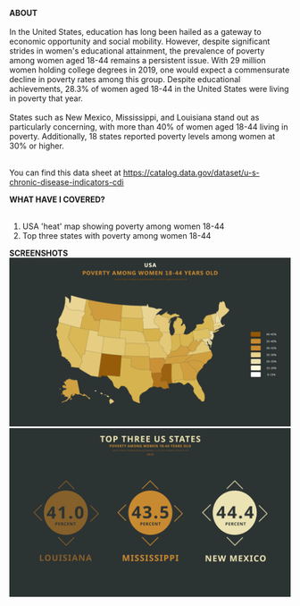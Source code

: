 
<strong>ABOUT</strong><br>
<br>
In the United States, education has long been hailed as a gateway to economic opportunity and social mobility. However, despite significant strides in women's educational attainment, the prevalence of poverty among women aged 18-44 remains a persistent issue. With 29 million women holding college degrees in 2019, one would expect a commensurate decline in poverty rates among this group. Despite educational achievements, 28.3% of women aged 18-44 in the United States were living in poverty that year.<br>
<br>
States such as New Mexico, Mississippi, and Louisiana stand out as particularly concerning, with more than 40% of women aged 18-44 living in poverty. Additionally, 18 states reported poverty levels among women at 30% or higher.<br>
<br>

You can find this data sheet at https://catalog.data.gov/dataset/u-s-chronic-disease-indicators-cdi

<strong>WHAT HAVE I COVERED?</strong><br>
<br>
1. USA 'heat' map showing poverty among women 18-44
2. Top three states with poverty among women 18-44

<strong>SCREENSHOTS</strong>
<img src="./assets/us_poverty_among_women_2019.png" />
<img src="./assets/top_3_states_poverty_among_women.png" />